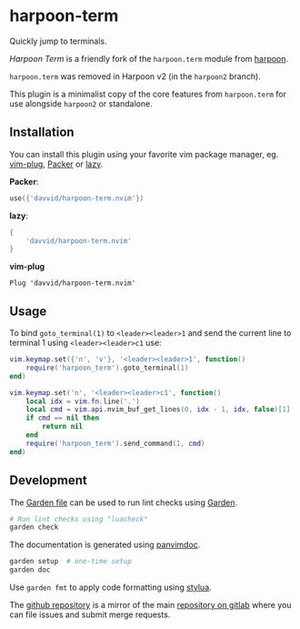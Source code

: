 # harpoon-term

Quickly jump to terminals.

*Harpoon Term* is a friendly fork of the `harpoon.term` module from
[harpoon](https://github.com/ThePrimeagent/harpoon).

`harpoon.term` was removed in Harpoon v2 (in the `harpoon2` branch).

This plugin is a minimalist copy of the core features from `harpoon.term`
for use alongside `harpoon2` or standalone.

## Installation

You can install this plugin using your favorite vim package manager, eg.
[vim-plug](https://github.com/junegunn/vim-plug),
[Packer](https://github.com/wbthomason/packer.nvim) or
[lazy](https://github.com/folke/lazy.nvim).

**Packer**:
```lua
use({'davvid/harpoon-term.nvim'})
```

**lazy**:
```lua
{
    'davvid/harpoon-term.nvim'
}
```

**vim-plug**
```VimL
Plug 'davvid/harpoon-term.nvim'
```

## Usage

To bind `goto_terminal(1)` to `<leader><leader>1` and send the current line to terminal 1
using `<leader><leader>c1` use:

```lua
vim.keymap.set({'n', 'v'}, '<leader><leader>1', function()
    require('harpoon_term').goto_terminal(1)
end)

vim.keymap.set('n', '<leader><leader>c1', function()
    local idx = vim.fn.line('.')
    local cmd = vim.api.nvim_buf_get_lines(0, idx - 1, idx, false)[1]
    if cmd == nil then
        return nil
    end
    require('harpoon_term').send_command(1, cmd)
end)
```

## Development

The [Garden file](garden.yaml) can be used to run lint checks using
[Garden](https://gitlab.com/garden-rs/garden).

```sh
# Run lint checks using "luacheck"
garden check
```

The documentation is generated using [panvimdoc](https://github.com/kdheepak/panvimdoc.git).

```bash
garden setup  # one-time setup
garden doc
```

Use `garden fmt` to apply code formatting using [stylua](https://github.com/JohnnyMorganz/StyLua).

The [github repository](https://github.com/davvid/harpoon-term.nvim)
is a mirror of the main
[repository on gitlab](https://gitlab.com/davvid/harpoon-term.nvim)
where you can file issues and submit merge requests.
